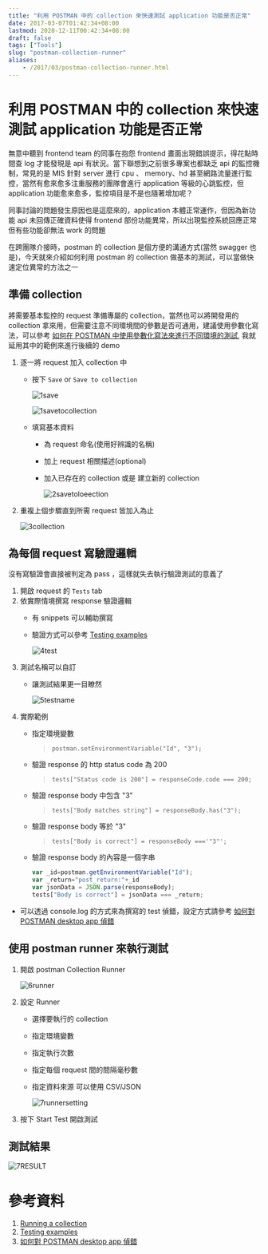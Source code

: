 ```yaml
---
title: "利用 POSTMAN 中的 collection 來快速測試 application 功能是否正常"
date: 2017-03-07T01:42:34+08:00
lastmod: 2020-12-11T00:42:34+08:00
draft: false
tags: ["Tools"]
slug: "postman-collection-runner"
aliases:
    - /2017/03/postman-collection-runner.html
---
```

# 利用 POSTMAN 中的 collection 來快速測試 application 功能是否正常
無意中聽到 frontend team 的同事在抱怨 frontend 畫面出現錯誤提示，得花點時間查 log 才能發現是 api 有狀況。當下聯想到之前很多專案也都缺乏 api 的監控機制，常見的是 MIS 針對 server 進行 cpu 、 memory、hd 甚至網路流量進行監控，當然有愈來愈多注重服務的團隊會進行 application 等級的心跳監控，但 application 功能愈來愈多，監控項目是不是也隨著增加呢？ 

同事討論的問題發生原因也是這麼來的，application 本體正常運作，但因為新功能 api 未回傳正確資料使得 frontend 部份功能異常，所以出現監控系統回應正常但有些功能卻無法 work 的問題

在跨團隊介接時，postman 的 collection 是個方便的溝通方式(當然 swagger 也是)，今天就來介紹如何利用 postman 的 collection 做基本的測試，可以當做快速定位異常的方法之一

## 準備 collection
將需要基本監控的 request 準備專屬的 collection，當然也可以將開發用的 collection 拿來用，但需要注意不同環境間的參數是否可通用，建議使用參數化寫法，可以參考 [如何在 POSTMAN 中使用參數化寫法來進行不同環境的測試](/2017/03/postman-parameter-test.html), 我就延用其中的範例來進行後續的 demo

1. 逐一將 request 加入 collection 中
    - 按下 `Save` or `Save to collection`
        
        ![1save](https://cloud.githubusercontent.com/assets/3851540/23577622/454ee08e-00ff-11e7-849d-9164944bebba.png) 
        
        ![1savetocollection](https://cloud.githubusercontent.com/assets/3851540/23577623/4551e220-00ff-11e7-8875-a82fb78393fa.png)
    - 填寫基本資料
        - 為 request 命名(使用好辨識的名稱)
        - 加上 request 相關描述(optional)
        - 加入已存在的 collection 或是 建立新的 collection
            
            ![2savetoloeection](https://cloud.githubusercontent.com/assets/3851540/23577625/45522c58-00ff-11e7-8cb6-33558584b429.png)
2. 重複上個步驟直到所需 request 皆加入為止
    
    ![3collection](https://cloud.githubusercontent.com/assets/3851540/23577624/4551e7ac-00ff-11e7-8c4e-80b0f742d9df.png)

## 為每個 request 寫驗證邏輯
沒有寫驗證會直接被判定為 pass ，這樣就失去執行驗證測試的意義了

1. 開啟 request 的 `Tests` tab
2. 依實際情境撰寫 response 驗證邏輯
    - 有 snippets 可以輔助撰寫
    - 驗證方式可以參考 [Testing examples](https://www.getpostman.com/docs/testing_examples)
        
        ![4test](https://cloud.githubusercontent.com/assets/3851540/23577627/4552ed82-00ff-11e7-9fcf-38a6ba19ebe7.png)
3. 測試名稱可以自訂
    - 讓測試結果更一目瞭然 
        
        ![5testname](https://cloud.githubusercontent.com/assets/3851540/23577626/4552e44a-00ff-11e7-8be5-1e482bb32c50.png)
4. 實際範例
    - 指定環境變數
        
        >`postman.setEnvironmentVariable("Id", "3");` 
    - 驗證 response 的 http status code 為 200
        
        >`tests["Status code is 200"] = responseCode.code === 200;` 
    - 驗證 response body 中包含 "3"
        
        >`tests["Body matches string"] = responseBody.has("3");`
    - 驗證 response body 等於 "3"
        
        >`tests["Body is correct"] = responseBody ==='"3"';` 
    - 驗證 response body 的內容是一個字串
        
        ```js
        var _id=postman.getEnvironmentVariable("Id");
        var _return="post_return:"+_id
        var jsonData = JSON.parse(responseBody);
        tests["Body is correct"] = jsonData === _return;
        ```

* 可以透過 console.log 的方式來為撰寫的 test 偵錯，設定方式請參考 [如何對 POSTMAN desktop app 偵錯](/2017/03/debug-postman-test.html)
    

## 使用 postman runner 來執行測試
1. 開啟 postman Collection Runner
    
    ![6runner](https://cloud.githubusercontent.com/assets/3851540/23577628/4573829a-00ff-11e7-8e6d-0000a6862c43.png) 
2. 設定 Runner
    - 選擇要執行的 collection
    - 指定環境變數
    - 指定執行次數
    - 指定每個 request 間的間隔毫秒數
    - 指定資料來源 可以使用 CSV/JSON
        
        ![7runnersetting](https://cloud.githubusercontent.com/assets/3851540/23577630/4579e252-00ff-11e7-8aeb-16f11db54fa5.png) 
3. 按下 Start Test 開啟測試

## 測試結果
![7RESULT](https://cloud.githubusercontent.com/assets/3851540/23577629/45772bf2-00ff-11e7-95dc-b778c98797be.png)


# 參考資料
1. [Running a collection](https://www.getpostman.com/docs/running_collections)
2. [Testing examples](https://www.getpostman.com/docs/testing_examples)
3. [如何對 POSTMAN desktop app 偵錯](http://blog.yowko.com/2017/03/debug-postman-test.html)